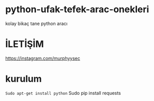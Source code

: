 # python-ufak-tefek-arac-onekleri
kolay bikaç tane python aracı
# İLETİŞİM
https://instagram.com/murphyysec

# kurulum
```Sudo apt-get install python```
Sudo pip install requests
